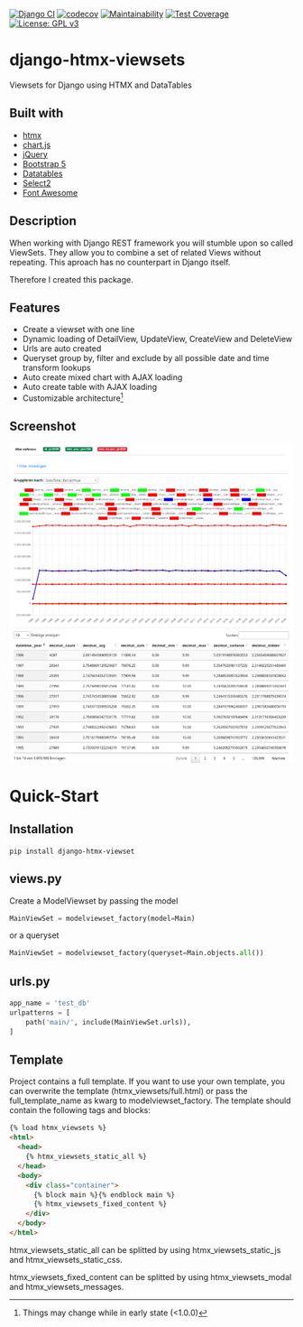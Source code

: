 [![Django CI](https://github.com/snake-soft/django-htmx-viewsets/actions/workflows/django.yml/badge.svg)](https://github.com/snake-soft/django-htmx-viewsets/actions/workflows/django.yml)
[![codecov](https://codecov.io/gh/snake-soft/django-htmx-viewsets/branch/main/graph/badge.svg?token=Tyfji4Pe6Q)](https://codecov.io/gh/snake-soft/django-htmx-viewsets)
[![Maintainability](https://api.codeclimate.com/v1/badges/bf8a8ff519a38147e922/maintainability)](https://codeclimate.com/github/snake-soft/django-htmx-viewsets/maintainability)
[![Test Coverage](https://api.codeclimate.com/v1/badges/bf8a8ff519a38147e922/test_coverage)](https://codeclimate.com/github/snake-soft/django-htmx-viewsets/test_coverage)
[![License: GPL v3](https://img.shields.io/badge/License-GPLv3-blue.svg)](https://www.gnu.org/licenses/gpl-3.0)


django-htmx-viewsets
========================
Viewsets for Django using HTMX and DataTables


Built with
------------------------
+ [htmx](https://htmx.org/)
+ [chart.js](https://www.chartjs.org/)
+ [jQuery](https://jquery.com/)
+ [Bootstrap 5](https://getbootstrap.com/docs/5.0/getting-started/introduction/)
+ [Datatables](https://datatables.net/)
+ [Select2](https://select2.org/)
+ [Font Awesome](https://fontawesome.com/)


Description
------------------------
When working with Django REST framework you will stumble upon so called ViewSets.
They allow you to combine a set of related Views without repeating.
This aproach has no counterpart in Django itself.

Therefore I created this package.


Features
------------------------
+ Create a viewset with one line
+ Dynamic loading of DetailView, UpdateView, CreateView and DeleteView
+ Urls are auto created
+ Queryset group by, filter and exclude by all possible date and time transform lookups
+ Auto create mixed chart with AJAX loading
+ Auto create table with AJAX loading
+ Customizable architecture[^1]

[^1]: Things may change while in early state (<1.0.0)


Screenshot
------------------------
![django-htmx-viewsets_screenshot1](https://raw.githubusercontent.com/snake-soft/django-htmx-viewsets/master/docs/screenshot1.png)

Quick-Start
========================

Installation
------------------------

```
pip install django-htmx-viewset
```

views.py
------------------------

Create a ModelViewset by passing the model
```python
MainViewSet = modelviewset_factory(model=Main)
```
or a queryset
```python
MainViewSet = modelviewset_factory(queryset=Main.objects.all())
```


urls.py
------------------------

```python
app_name = 'test_db'
urlpatterns = [
    path('main/', include(MainViewSet.urls)),
]
```


Template
------------------------
Project contains a full template.
If you want to use your own template, you can overwrite the template (htmx_viewsets/full.html) or pass the full_template_name as kwarg to modelviewset_factory.
The template should contain the following tags and blocks:

```html
{% load htmx_viewsets %}
<html>
  <head>
    {% htmx_viewsets_static_all %}
  </head>
  <body>
    <div class="container">
      {% block main %}{% endblock main %}
      {% htmx_viewsets_fixed_content %}
    </div>
  </body>
</html>
```
htmx_viewsets_static_all can be splitted by using htmx_viewsets_static_js and htmx_viewsets_static_css.

htmx_viewsets_fixed_content can be splitted by using htmx_viewsets_modal and htmx_viewsets_messages.

